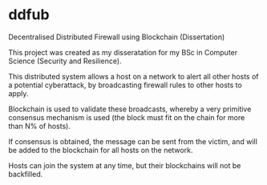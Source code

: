 # ddfub
Decentralised Distributed Firewall using Blockchain (Dissertation)

This project was created as my disseratation for my BSc in Computer Science (Security and Resilience).

This distributed system allows a host on a network to alert all other hosts of a potential cyberattack, by broadcasting firewall rules to other hosts to apply.

Blockchain is used to validate these broadcasts, whereby a very primitive consensus mechanism is used (the block must fit on the chain for more than N% of hosts).

If consensus is obtained, the message can be sent from the victim, and will be added to the blockchain for all hosts on the network.

Hosts can join the system at any time, but their blockchains will not be backfilled.
